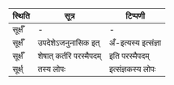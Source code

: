 | स्थिति | सूत्र | टिप्पणी |
| ----- | ------- | ------ |
| सूर्क्षँ | - | - |
| सूर्क्षँ | उपदेशेऽजनुनासिक इत् | अँ-इत्यस्य इत्संज्ञा |
| सूर्क्षँ | शेषात् कर्तरि परस्मैपदम् | इति परस्मैपदम् |
| सूर्क्ष् | तस्य लोपः | इत्संज्ञकस्य लोपः |
